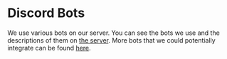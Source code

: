 # Discord Bots

We use various bots on our server. You can see the bots we use and the descriptions of them on [the server](https://discord.gg/2HAgnNFcC7). More bots that we could potentially integrate can be found [here](https://top.gg).&#x20;

